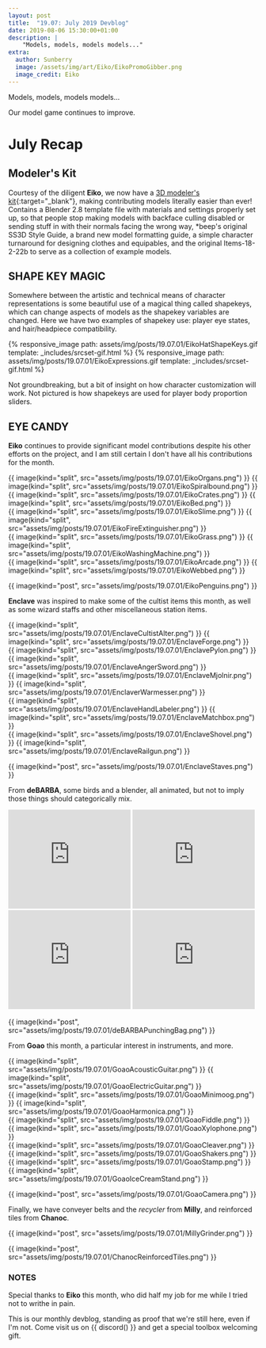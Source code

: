 ```yaml
---
layout: post
title:  "19.07: July 2019 Devblog"
date: 2019-08-06 15:30:00+01:00
description: |
    "Models, models, models models..."
extra:
  author: Sunberry
  image: /assets/img/art/Eiko/EikoPromoGibber.png
  image_credit: Eiko
---
```


Models, models, models models...

Our model game continues to improve.

# July Recap

## Modeler's Kit

Courtesy of the diligent **Eiko**, we now have a [3D modeler's kit](https://drive.google.com/drive/folders/1fUn42ATEWXKvAGoWoCpN9EoURFW_7ppX?usp=sharing){:target="_blank"}, making contributing models literally easier than ever! Contains a Blender 2.8 template file with materials and settings properly set up, so that people stop making models with backface culling disabled or sending stuff in with their normals facing the wrong way, *beep's original SS3D Style Guide, a brand new model formatting guide, a simple character turnaround for designing clothes and equipables, and the original Items-18-2-22b to serve as a collection of example models.

## SHAPE KEY MAGIC

Somewhere between the artistic and technical means of character representations is some beautiful use of a magical thing called shapekeys, which can change aspects of models as the shapekey variables are changed.
Here we have two examples of shapekey use: player eye states, and hair/headpiece compatibility.

<div class='horizontal-2' markdown='1'>
{% responsive_image path: assets/img/posts/19.07.01/EikoHatShapeKeys.gif template: _includes/srcset-gif.html %}
{% responsive_image path: assets/img/posts/19.07.01/EikoExpressions.gif template: _includes/srcset-gif.html %}
</div>

Not groundbreaking, but a bit of insight on how character customization will work. Not pictured is how shapekeys are used for player body proportion sliders.

## EYE CANDY

**Eiko** continues to provide significant model contributions despite his other efforts on the project, and I am still certain I don't have all his contributions for the month.

<div class='horizontal-2' markdown='1'>
{{ image(kind="split", src="assets/img/posts/19.07.01/EikoOrgans.png") }}
{{ image(kind="split", src="assets/img/posts/19.07.01/EikoSpiralbound.png") }}
</div>

<div class='horizontal-2' markdown='1'>
{{ image(kind="split", src="assets/img/posts/19.07.01/EikoCrates.png") }}
{{ image(kind="split", src="assets/img/posts/19.07.01/EikoBed.png") }}
</div>

<div class='horizontal-2' markdown='1'>
{{ image(kind="split", src="assets/img/posts/19.07.01/EikoSlime.png") }}
{{ image(kind="split", src="assets/img/posts/19.07.01/EikoFireExtinguisher.png") }}
</div>

<div class='horizontal-2' markdown='1'>
{{ image(kind="split", src="assets/img/posts/19.07.01/EikoGrass.png") }}
{{ image(kind="split", src="assets/img/posts/19.07.01/EikoWashingMachine.png") }}
</div>

<div class='horizontal-2' markdown='1'>
{{ image(kind="split", src="assets/img/posts/19.07.01/EikoArcade.png") }}
{{ image(kind="split", src="assets/img/posts/19.07.01/EikoWebbed.png") }}
</div>

{{ image(kind="post", src="assets/img/posts/19.07.01/EikoPenguins.png") }}

**Enclave** was inspired to make some of the cultist items this month, as well as some wizard staffs and other miscellaneous station items.

<div class='horizontal-2' markdown='1'>
{{ image(kind="split", src="assets/img/posts/19.07.01/EnclaveCultistAlter.png") }}
{{ image(kind="split", src="assets/img/posts/19.07.01/EnclaveForge.png") }}
</div>

<div class='horizontal-2' markdown='1'>
{{ image(kind="split", src="assets/img/posts/19.07.01/EnclavePylon.png") }}
{{ image(kind="split", src="assets/img/posts/19.07.01/EnclaveAngerSword.png") }}
</div>

<div class='horizontal-2' markdown='1'>
{{ image(kind="split", src="assets/img/posts/19.07.01/EnclaveMjolnir.png") }}
{{ image(kind="split", src="assets/img/posts/19.07.01/EnclaverWarmesser.png") }}
</div>

<div class='horizontal-2' markdown='1'>
{{ image(kind="split", src="assets/img/posts/19.07.01/EnclaveHandLabeler.png") }}
{{ image(kind="split", src="assets/img/posts/19.07.01/EnclaveMatchbox.png") }}
</div>

<div class='horizontal-2' markdown='1'>
{{ image(kind="split", src="assets/img/posts/19.07.01/EnclaveShovel.png") }}
{{ image(kind="split", src="assets/img/posts/19.07.01/EnclaveRailgun.png") }}
</div>

{{ image(kind="post", src="assets/img/posts/19.07.01/EnclaveStaves.png") }}

From **deBARBA**, some birds and a blender, all animated, but not to imply those things should categorically mix.

<div id="doublevid"> 
  <iframe width="320" height="200" src="https://sketchfab.com/models/1ac51f5f691a4986a5ac1e415da0c7d9/embed" frameborder="0" allow="autoplay; fullscreen; vr" mozallowfullscreen="true" webkitallowfullscreen="true" style="width:49%"></iframe>
  <iframe width="320" height="200" src="https://sketchfab.com/models/2434dc57e8594e80b80cd28c1b19a24e/embed" frameborder="0" allow="autoplay; fullscreen; vr" mozallowfullscreen="true" webkitallowfullscreen="true" style="width:49%"></iframe>
</div>

<div id="doublevid"> 
  <iframe width="320" height="200" src="https://sketchfab.com/models/19ccdf5f26a243f3bd3b47ccbe00e0ea/embed" frameborder="0" allow="autoplay; fullscreen; vr" mozallowfullscreen="true" webkitallowfullscreen="true" style="width:49%"></iframe>
  <iframe width="320" height="200" src="https://sketchfab.com/models/15567352b4a44d739e5c2dc966202b29/embed" frameborder="0" allow="autoplay; fullscreen; vr" mozallowfullscreen="true" webkitallowfullscreen="true" style="width:49%"></iframe>
</div>

{{ image(kind="post", src="assets/img/posts/19.07.01/deBARBAPunchingBag.png") }}

From **Goao** this month, a particular interest in instruments, and more.

<div class='horizontal-2' markdown='1'>
{{ image(kind="split", src="assets/img/posts/19.07.01/GoaoAcousticGuitar.png") }}
{{ image(kind="split", src="assets/img/posts/19.07.01/GoaoElectricGuitar.png") }}
</div>

<div class='horizontal-2' markdown='1'>
{{ image(kind="split", src="assets/img/posts/19.07.01/GoaoMinimoog.png") }}
{{ image(kind="split", src="assets/img/posts/19.07.01/GoaoHarmonica.png") }}
</div>

<div class='horizontal-2' markdown='1'>
{{ image(kind="split", src="assets/img/posts/19.07.01/GoaoFiddle.png") }}
{{ image(kind="split", src="assets/img/posts/19.07.01/GoaoXylophone.png") }}
</div>

<div class='horizontal-2' markdown='1'>
{{ image(kind="split", src="assets/img/posts/19.07.01/GoaoCleaver.png") }}
{{ image(kind="split", src="assets/img/posts/19.07.01/GoaoShakers.png") }}
</div>

<div class='horizontal-2' markdown='1'>
{{ image(kind="split", src="assets/img/posts/19.07.01/GoaoStamp.png") }}
{{ image(kind="split", src="assets/img/posts/19.07.01/GoaoIceCreamStand.png") }}
</div>

{{ image(kind="post", src="assets/img/posts/19.07.01/GoaoCamera.png") }}

Finally, we have conveyer belts and the *recycler* from **Milly**, and reinforced tiles from **Chanoc**.

{{ image(kind="post", src="assets/img/posts/19.07.01/MillyGrinder.png") }}

{{ image(kind="post", src="assets/img/posts/19.07.01/ChanocReinforcedTiles.png") }}

### NOTES

Special thanks to **Eiko** this month, who did half my job for me while I tried not to writhe in pain.

This is our monthly devblog, standing as proof that we're still here, even if I'm not.
Come visit us on {{ discord() }} and get a special toolbox welcoming gift.
